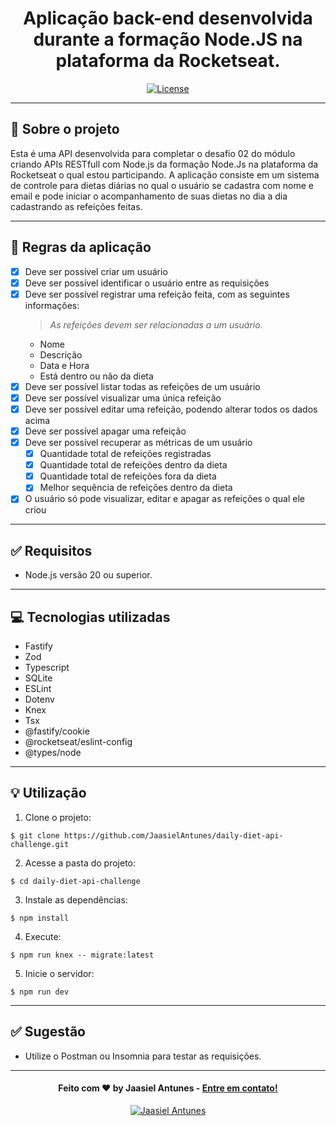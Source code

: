 <h1 align="center">
  Aplicação back-end desenvolvida durante a formação Node.JS na plataforma da Rocketseat.
</h1>

<p align="center">
  <a href="LICENSE"><img  src="https://img.shields.io/github/license/Ileriayo/markdown-badges?style=for-the-badge" alt="License"></a>
</p>

---

## 📁 Sobre o projeto

Esta é uma API desenvolvida para completar o desafio 02 do módulo criando APIs RESTfull com Node.js da formação Node.Js na plataforma da Rocketseat o qual estou participando.
A aplicação consiste em um sistema de controle para dietas diárias no qual o usuário se cadastra com nome e email e pode iniciar o acompanhamento de suas dietas no dia a dia
cadastrando as refeições feitas.

---

## 📝 Regras da aplicação

- [x] Deve ser possível criar um usuário
- [x] Deve ser possível identificar o usuário entre as requisições
- [x] Deve ser possível registrar uma refeição feita, com as seguintes informações:
  > *As refeições devem ser relacionadas a um usuário.*
  - Nome
  - Descrição
  - Data e Hora
  - Está dentro ou não da dieta
- [x] Deve ser possível listar todas as refeições de um usuário
- [x] Deve ser possível visualizar uma única refeição
- [x] Deve ser possível editar uma refeição, podendo alterar todos os dados acima
- [x] Deve ser possível apagar uma refeição
- [x] Deve ser possível recuperar as métricas de um usuário
  - [x] Quantidade total de refeições registradas
  - [x] Quantidade total de refeições dentro da dieta
  - [x] Quantidade total de refeições fora da dieta
  - [x] Melhor sequência de refeições dentro da dieta
- [x] O usuário só pode visualizar, editar e apagar as refeições o qual ele criou

---

## ✅ Requisitos

- Node.js versão 20 ou superior.

---

## 💻 Tecnologias utilizadas

- Fastify
- Zod
- Typescript
- SQLite
- ESLint
- Dotenv
- Knex
- Tsx
- @fastify/cookie
- @rocketseat/eslint-config
- @types/node

---

## 💡 Utilização

1. Clone o projeto:

```
$ git clone https://github.com/JaasielAntunes/daily-diet-api-challenge.git
```

2. Acesse a pasta do projeto:

```
$ cd daily-diet-api-challenge
```

3. Instale as dependências:

```
$ npm install
```

4. Execute:

```
$ npm run knex -- migrate:latest
```

5. Inicie o servidor:

```
$ npm run dev
```

---

## ✅ Sugestão

- Utilize o Postman ou Insomnia para testar as requisições.

---

<h4 align="center">
  Feito com ❤️ by Jaasiel Antunes - <a href="mailto:contato.jaasiel@gmail.com.com">Entre em contato!</a>
</h4>

<p align="center">
  <a href="https://www.linkedin.com/in/jaasiel-antunes-1517b41bb/">
    <img alt="Jaasiel Antunes" src="https://img.shields.io/badge/LinkedIn-Jaasiel-0e76a8?style=flat&logoColor=white&logo=linkedin">
  </a>
</p>
